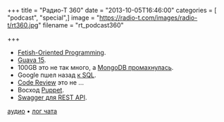 +++
title = "Радио-Т 360"
date = "2013-10-05T16:46:00"
categories = [ "podcast", "special",]
image = "https://radio-t.com/images/radio-t/rt360.jpg"
filename = "rt_podcast360"

+++

* [Fetish-Oriented Programming](http://typicalprogrammer.com/?p=237).
* [Guava 15](http://www.javacodegeeks.com/2013/10/guava-15-new-features.html).
* 100GB это не так много, а [MongoDB промахнулась](http://jaxenter.com/mongodb-mocked-after-posting-100gb-scaling-checklist-48377.html).
* Google пшел назад [к SQL](http://www.theregister.co.uk/2013/08/30/google_f1_deepdive/).
* [Code Review](http://blog.zuchos.com/2013/10/what-code-review-is-not-about.html) это не ...
* Восход [Puppet](http://jaxenter.com/what-s-driving-the-rise-in-puppet-and-why-should-you-care-48354.html).
* [Swagger для REST API](http://www.javacodegeeks.com/2013/10/swagger-make-developers-love-working-with-your-rest-api.html).

[аудио](http://cdn.radio-t.com/rt_podcast360.mp3) • [лог чата](http://chat.radio-t.com/logs/radio-t-360.html)
<audio src="http://cdn.radio-t.com/rt_podcast360.mp3" preload="none"></audio>
